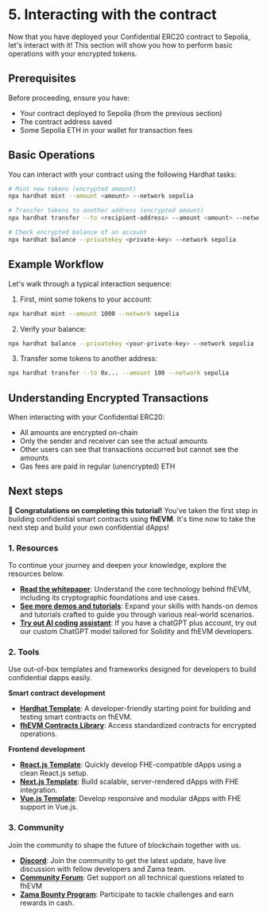 # 5. Interacting with the contract

Now that you have deployed your Confidential ERC20 contract to Sepolia, let's interact with it! This section will show you how to perform basic operations with your encrypted tokens.

## Prerequisites

Before proceeding, ensure you have:

- Your contract deployed to Sepolia (from the previous section)
- The contract address saved
- Some Sepolia ETH in your wallet for transaction fees

## Basic Operations

You can interact with your contract using the following Hardhat tasks:

```sh
# Mint new tokens (encrypted amount)
npx hardhat mint --amount <amount> --network sepolia

# Transfer tokens to another address (encrypted amount)
npx hardhat transfer --to <recipient-address> --amount <amount> --network sepolia

# Check encrypted balance of an account
npx hardhat balance --privatekey <private-key> --network sepolia
```

## Example Workflow

Let's walk through a typical interaction sequence:

1. First, mint some tokens to your account:

```sh
npx hardhat mint --amount 1000 --network sepolia
```

2. Verify your balance:

```sh
npx hardhat balance --privatekey <your-private-key> --network sepolia
```

3. Transfer some tokens to another address:

```sh
npx hardhat transfer --to 0x... --amount 100 --network sepolia
```

## Understanding Encrypted Transactions

When interacting with your Confidential ERC20:

- All amounts are encrypted on-chain
- Only the sender and receiver can see the actual amounts
- Other users can see that transactions occurred but cannot see the amounts
- Gas fees are paid in regular (unencrypted) ETH

## Next steps

🎉 **Congratulations on completing this tutorial!** You’ve taken the first step in building confidential smart contracts using **fhEVM**. It's time now to take the next step and build your own confidential dApps!

### 1. Resources

To continue your journey and deepen your knowledge, explore the resources below.

- [**Read the whitepaper**](https://github.com/zama-ai/fhevm/blob/main/fhevm-whitepaper-v2.pdf): Understand the core technology behind fhEVM, including its cryptographic foundations and use cases.
- [**See more demos and tutorials**](../../../tutorials/see-all-tutorials.md): Expand your skills with hands-on demos and tutorials crafted to guide you through various real-world scenarios.
- [**Try out AI coding assistant**](https://chatgpt.com/g/g-67518aee3c708191b9f08d077a7d6fa1-zama-solidity-developer): If you have a chatGPT plus account, try out our custom ChatGPT model tailored for Solidity and fhEVM developers.

### 2. Tools

Use out-of-box templates and frameworks designed for developers to build confidential dapps easily.

**Smart contract development**

- [**Hardhat Template**](https://github.com/zama-ai/fhevm-hardhat-template): A developer-friendly starting point for building and testing smart contracts on fhEVM.
- [**fhEVM Contracts Library**](https://github.com/zama-ai/fhevm-contracts): Access standardized contracts for encrypted operations.

**Frontend development**

- [**React.js Template**](https://github.com/zama-ai/fhevm-react-template): Quickly develop FHE-compatible dApps using a clean React.js setup.
- [**Next.js Template**](https://github.com/zama-ai/fhevm-next-template): Build scalable, server-rendered dApps with FHE integration.
- [**Vue.js Template**](https://github.com/zama-ai/fhevm-vue-template): Develop responsive and modular dApps with FHE support in Vue.js.

### 3. Community

Join the community to shape the future of blockchain together with us.

- [**Discord**](https://discord.gg/zama-ai): Join the community to get the latest update, have live discussion with fellow developers and Zama team.
- [**Community Forum**](https://community.zama.ai/): Get support on all technical questions related to fhEVM
- [**Zama Bounty Program**](https://github.com/zama-ai/bounty-program): Participate to tackle challenges and earn rewards in cash.
